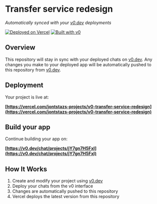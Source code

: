 # Transfer service redesign

*Automatically synced with your [v0.dev](https://v0.dev) deployments*

[![Deployed on Vercel](https://img.shields.io/badge/Deployed%20on-Vercel-black?style=for-the-badge&logo=vercel)](https://vercel.com/jontstazs-projects/v0-transfer-service-redesign)
[![Built with v0](https://img.shields.io/badge/Built%20with-v0.dev-black?style=for-the-badge)](https://v0.dev/chat/projects/jY7gn7H5Fxl)

## Overview

This repository will stay in sync with your deployed chats on [v0.dev](https://v0.dev).
Any changes you make to your deployed app will be automatically pushed to this repository from [v0.dev](https://v0.dev).

## Deployment

Your project is live at:

**[https://vercel.com/jontstazs-projects/v0-transfer-service-redesign](https://vercel.com/jontstazs-projects/v0-transfer-service-redesign)**

## Build your app

Continue building your app on:

**[https://v0.dev/chat/projects/jY7gn7H5Fxl](https://v0.dev/chat/projects/jY7gn7H5Fxl)**

## How It Works

1. Create and modify your project using [v0.dev](https://v0.dev)
2. Deploy your chats from the v0 interface
3. Changes are automatically pushed to this repository
4. Vercel deploys the latest version from this repository